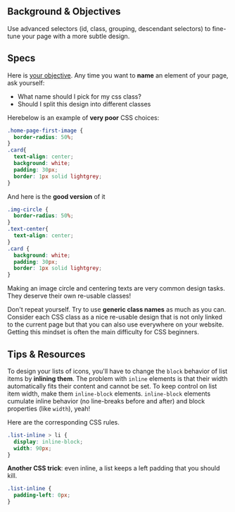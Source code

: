 ## Background & Objectives

Use advanced selectors (id, class, grouping, descendant selectors) to fine-tune your page with a more subtle design.

## Specs

Here is [your objective](http://oussa.github.io/html-css-challenges/challenge2/solution/). Any time you want to **name** an element of your page, ask yourself:

- What name should I pick for my css class?
- Should I split this design into different classes

Herebelow is an example of **very poor** CSS choices:

```css
.home-page-first-image {
  border-radius: 50%;
}
.card{
  text-align: center;
  background: white;
  padding: 30px;
  border: 1px solid lightgrey;
}
```

And here is the **good version** of it

```css
.img-circle {
  border-radius: 50%;
}
.text-center{
  text-align: center;
}
.card {
  background: white;
  padding: 30px;
  border: 1px solid lightgrey;
}
```

Making an image circle and centering texts are very common design tasks. They deserve their own re-usable classes!

Don't repeat yourself. Try to use **generic class names** as much as you can. Consider each CSS class as a nice re-usable design that is not only linked to the current page but that you can also use everywhere on your website. Getting this mindset is often the main difficulty for CSS beginners.

## Tips & Resources

To design your lists of icons, you'll have to change the `block` behavior of list items by **inlining them**. The problem with `inline` elements is that their width automatically fits their content and cannot be set. To keep control on list item width, make them `inline-block` elements. `inline-block` elements cumulate inline behavior (no line-breaks before and after) and block properties (like `width`), yeah!

Here are the corresponding CSS rules.

```css
.list-inline > li {
  display: inline-block;
  width: 90px;
}
```

**Another CSS trick**: even inline, a list keeps a left padding that you should kill.

```css
.list-inline {
  padding-left: 0px;
}
```